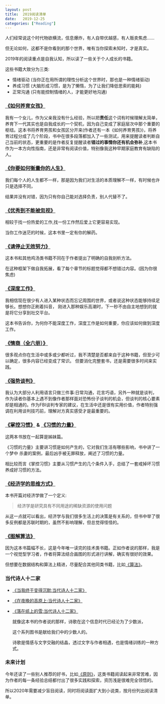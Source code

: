```yaml
---
layout: post
title:  2019阅读清单
date:   2019-12-25
categories: ["Reading"]
---
```


人们经常说这个时代物欲横流，信息爆炸，有人自带优越感，有人贩卖焦虑......

但无论如何，这都不是你看到的那个世界，唯有当你探索未知时，才是真实。

2019年的阅读重点是自我认知，所以读了一些关于个人成长的书籍。

这些书籍大致分为三类:

- 情绪驱动 (当你正在用所谓的理性分析这个世界时，那也是一种情绪驱动)
- 养成习惯 (大脑形成习惯，是为了懒惰，为了让我们降低思索的能耗)
- 正常沟通 (只有能控制情绪的人，才能更好地沟通)

### [《如何养育女孩》](https://www.amazon.cn/gp/product/B07CM3L9WP/ref=ppx_yo_dt_b_d_asin_title_o03?ie=UTF8&psc=1)

我有一个女儿，作为父亲我没有什么经验，所以把**责任**这个词有时候理解太简单，养育下一代其实也是自我成长的一个契机，因为自己变成了家庭层次中那个重要的枢纽。这本书将养育男孩和女孩区分开来(作者还有一本《如何养育男孩》)，将养育过程分成了几个阶段，书中在很多段落都加入了一些测试，用来提醒读者判断自己当前的状态，更重要的是作者反复提醒读者**错过的事情你还有机会弥补**,这本书作为一本方向性指南，还是非常有阅读价值，特别像我这种早期家庭教育有缺陷的人。

### [《你要如何衡量你的人生》](https://item.jd.com/12387118.html)

我们每个人的人生都不一样，那是因为我们对生活的本质理解不一样，有时候也许只是选择不同，

结果并没有对错，因为只有你自己能对选择负责，别人代替不了。

### [《优秀到不能被忽视》](https://item.jd.com/11914242.html)

相较于找一份热爱的工作,找一份工作然后爱上它更容易实现。

当你工作迷茫的时候，这本书里一定有你的解药。

### [《请停止无效努力》](https://www.amazon.cn/gp/product/B076VHNQ8Z/ref=ppx_yo_dt_b_d_asin_title_o00?ie=UTF8&psc=1)

这本书和其他鸡汤类书籍不同在于作者提出了明确的自我剖析方法。

在这种框架下做自我拓展，看了每个章节的标题觉得都不想错过内容。(因为你很焦虑)

### [《深度工作》](https://www.amazon.cn/gp/product/B0749L748J/ref=ppx_yo_dt_b_d_asin_title_o08?ie=UTF8&psc=1)

我相信现在很少有人进入某种状态而忘记周围的世界，或者说这种状态能够持续足够长。想想你正刷着抖音，
刚进入那种娱乐高潮时，下一秒不由自主地想到的就是将它分享到社交平台。

这本书告诉你，为何你不能深度工作，深度工作是如何重要，你应该如何做到深度工作。

### [《情商（全六册）》](https://www.amazon.cn/gp/product/B07DFKGVP7/ref=ppx_yo_dt_b_d_asin_title_o05?ie=UTF8&psc=1)

很多观点你在生活中或多或少都听过，我不清楚是否都来自于这种书籍，但至少可以确定，很多内容已经变成了常识。
但要消化完整套书，还是需要很多时间来实践。

### [《强势谈判》](https://www.amazon.cn/gp/product/B0754H4SVR/ref=ppx_yo_dt_b_d_asin_title_o01?ie=UTF8&psc=1)

我认为大部分人利用语言只做三件事:日常沟通，花言巧语，另外一种就是谈判，作为读者你基本上遇不到像作者那样面对恐怖份子谈判的机会，但谈判的核心要素却是相通的。作为FBI谈判专家的建议，在生活中还是很有实用价值，作者特别强调在利用谈判技巧前，理解对方真实感受才是最重要的。

### [《掌控习惯》](https://www.amazon.cn/gp/product/B07TX9F2S4/ref=ppx_yo_dt_b_d_asin_title_o05?ie=UTF8&psc=1) & [《习惯的力量》](https://www.amazon.cn/gp/product/B073QHWMLB/ref=ppx_yo_dt_b_d_asin_title_o03?ie=UTF8&psc=1)

这两本书放在一起算是姊妹篇。

《习惯的力量》主要讲习惯是如何产生的，它对我们生活有哪些影响，书中讲了一个梦中
杀妻的案例，最后凶手被无罪释放，阐述了习惯的力量。

相比较而言《掌控习惯》主要从习惯产生的几个条件入手，总结了一套戒掉坏习惯养成好习惯的方法。

### [《经济学的思维方式》](https://www.amazon.cn/gp/product/B07MG5Z6VG/ref=ppx_yo_dt_b_d_asin_title_o01?ie=UTF8&psc=1)

本书开篇对经济学做了一个定义:

> 经济学是研究具有不同用途的稀缺资源的使用问题

 从这一点就可以看出，经济学与我们很多生活上的决策是有关系的，但书中举了很多反例都是苏联时期的，虽然不影响理解，但总觉得怪怪的。

### [《图解算法》](https://book.douban.com/subject/26979890/)

因为这本书篇幅不长，这是今年唯一读完的技术类书籍。正如作者说的那样，我是一个视觉型学习者，作者将算法结合画图的形式进行讲解，确实有很好的效果。

但想要在数据结构和算法上精进，尽量配合其他同类书籍，比如[《算法》](https://book.douban.com/subject/19952400/)。

### 当代诗人十二家

- [《当我终于变得沉默:当代诗人十二家》](http://product.dangdang.com/27932506.html)

- [《在夜晚的高原上:当代诗人十二家》](http://product.dangdang.com/24230443.html)

- [《落在纸上的雪:当代诗人十二家》](http://product.dangdang.com/23360603.html)
  
  就像这本书的作者说的那样，诗歌在这个信息时代已经沦为了少数派，
  
  这个系列图书是献给我们中的少数人的。
  
  诗歌是情感与文字交融的结晶，透过文字与作者相遇，也是情绪训练的一种方式。

### 未来计划

 今年还读了一些别人推荐的好书，比如[《原则》](https://book.douban.com/subject/27608239/)，这类书籍阅读起来非常苦难，因为作者的每一条经验总结都付出了很多实践和探索，资历浅是很难完全领悟的。

 所以2020年需要减少盲目阅读，同时将阅读面扩大到小说类，按月份列出阅读清单。